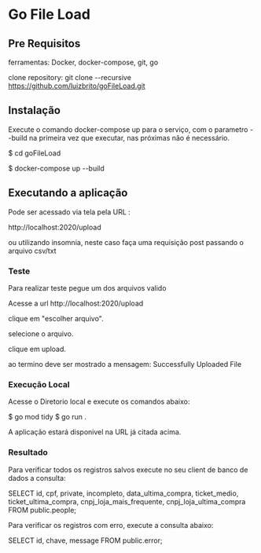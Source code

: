 # Go File Load

## Pre Requisitos

ferramentas: Docker, docker-compose, git, go

clone repository: git clone --recursive https://github.com/luizbrito/goFileLoad.git

## Instalação

Execute o comando docker-compose up para o serviço, com o parametro --build
na primeira vez que executar, nas próximas não é necessário.

$ cd goFileLoad

$ docker-compose up --build

## Executando a aplicação

Pode ser acessado via tela pela URL :

http://localhost:2020/upload

ou utilizando insomnia, neste caso faça uma requisição post passando o arquivo csv/txt

### Teste

Para realizar teste pegue um dos arquivos valido

Acesse a url http://localhost:2020/upload

clique em "escolher arquivo". 

selecione o arquivo.

clique em upload. 

ao termino deve ser mostrado a mensagem: Successfully Uploaded File


### Execução Local

Acesse o Diretorio local e execute os comandos abaixo:

$ go mod tidy
$ go run .

A aplicação estará disponivel na URL já citada acima.

### Resultado

Para verificar todos os registros salvos execute no seu client de banco de dados a consulta:

SELECT id, cpf, private, incompleto, data_ultima_compra, ticket_medio, ticket_ultima_compra, cnpj_loja_mais_frequente, cnpj_loja_ultima_compra
FROM public.people;

Para verificar os registros com erro, execute a consulta abaixo:

SELECT id, chave, message FROM public.error;

